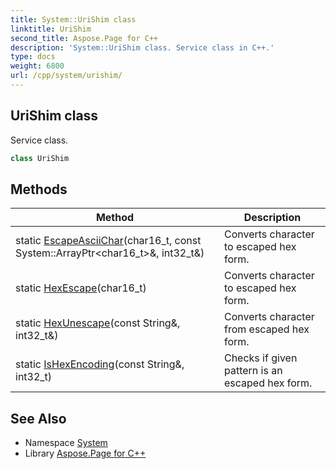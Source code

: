 ```yaml
---
title: System::UriShim class
linktitle: UriShim
second_title: Aspose.Page for C++
description: 'System::UriShim class. Service class in C++.'
type: docs
weight: 6800
url: /cpp/system/urishim/
---
```

## UriShim class


Service class.

```cpp
class UriShim
```

## Methods

| Method | Description |
| --- | --- |
| static [EscapeAsciiChar](./escapeasciichar/)(char16_t, const System::ArrayPtr\<char16_t\>\&, int32_t\&) | Converts character to escaped hex form. |
| static [HexEscape](./hexescape/)(char16_t) | Converts character to escaped hex form. |
| static [HexUnescape](./hexunescape/)(const String\&, int32_t\&) | Converts character from escaped hex form. |
| static [IsHexEncoding](./ishexencoding/)(const String\&, int32_t) | Checks if given pattern is an escaped hex form. |
## See Also

* Namespace [System](../)
* Library [Aspose.Page for C++](../../)
